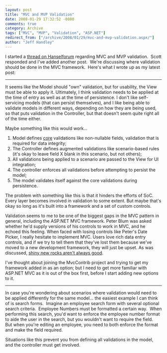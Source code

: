 ```yaml
---
layout: post
title: "MVC and MVP Validation"
date: 2008-01-29 17:32:52 -0800
comments: true
category: Archive
tags: ["MVC", "MVP", "Validation", "ASP.NET"]
redirect_from: ["/archive/2008/01/29/mvc-and-mvp-validation.aspx/"]
author: "Jeff Handley"
---
```

<!-- more -->
<p>I started a <a href="http://www.hanselman.com/forum/messages.aspx?TopicID=169" target="_blank">thread on Hanselforum</a> regarding MVC and MVP validation.  Scott responded and I've added another post.  We're discussing where validation should be done in the MVC framework.  Here's what I wrote up as my latest post:</p>  <hr />  <p>It seems like the Model should "own" validation, but for usability, the View must be able to apply it. Ultimately, I think validation needs to be applied at the time of entry as well as at the time of persistence. I don't like self-servicing models (that can persist themselves), and I like being able to validate models in different ways, depending on how they are being used, so that puts validation in the Controller, but that doesn't seem quite right all of the time either.</p>  <p>Maybe something like this would work...</p>  <ol>   <li>Model defines <u>core</u> validations like non-nullable fields, validation that is required for data integrity;</li>    <li>The Controller defines augmented validations like scenario-based rules (it's okay to leave field X blank in this scenario, but not others);</li>    <li>All validations being applied to a scenario are passed to the View for UI integration;</li>    <li>The controller enforces all validations before attempting to persist the model;</li>    <li>The model validates itself against the core validations during persistence.</li> </ol>  <p>The problem with something like this is that it hinders the efforts of SoC. Every layer becomes involved in validation to some extent. But maybe that's okay so long as it's built into a framework and a set of custom controls.</p>  <p>Validation seems to me to be one of the biggest gaps in the MVC pattern in general, including the ASP.NET MVC framework. Peter Blum was asked whether he'd supply versions of his controls to work in MVC, and he echoed this feeling. When faced with losing controls like Peter's Date Picker, I really hesitate to implement MVC. Users love rich data entry controls, and if we try to tell them that they've lost them because we've moved to a new development framework, they will just be upset. As was discussed, <a href="http://blog.jeffhandley.com/archive/2008/01/07/not-chasing-the-shiny-new-rock.aspx">shiny new rocks aren't always good</a>.</p>  <p>I've thought about joining the MvcContrib project and trying to get my framework added in as an option; but I need to get more familiar with ASP.NET MVC as it is out of the box first, before I start adding new options to it.</p>  <p>   </p><hr />In case you're wondering about scenarios where validation would need to be applied differently for the same model... the easiest example I can think of is search forms.  Imagine an employee search form with several optional search criteria.  Employee Numbers must be formatted a certain way.  When performing this search, you'd want to enforce the employee number format to aide the user in the search, but you wouldn't want to require the field.  But when you're editing an employee, you need to both enforce the format and make the field required.  <p>Situations like this prevent you from defining all validations in the model, and the controller must get involved.</p>
